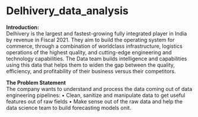 # Delhivery_data_analysis
**Introduction:**  
Delhivery is the largest and fastest-growing fully integrated player in India by revenue in Fiscal 2021. They aim to build the operating system for commerce, through a combination of worldclass infrastructure, logistics operations of the highest quality, and cutting-edge engineering and technology capabilities.
The Data team builds intelligence and capabilities using this data that helps them to widen the gap between the quality, efficiency, and profitability of their business versus their competitors.

**The Problem Statement**  
The company wants to understand and process the data coming out of data engineering pipelines:
•
Clean, sanitize and manipulate data to get useful features out of raw fields
•
Make sense out of the raw data and help the data science team to build forecasting models onit.
